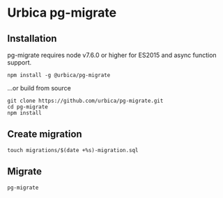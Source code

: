 # Urbica pg-migrate

## Installation

pg-migrate requires node v7.6.0 or higher for ES2015 and async function support.

    npm install -g @urbica/pg-migrate

...or build from source

    git clone https://github.com/urbica/pg-migrate.git
    cd pg-migrate
    npm install

## Create migration

    touch migrations/$(date +%s)-migration.sql

## Migrate

    pg-migrate